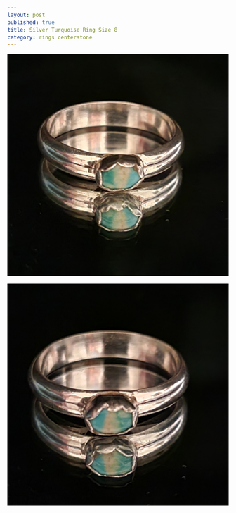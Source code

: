```yaml
---
layout: post
published: true
title: Silver Turquoise Ring Size 8
category: rings centerstone
---
```

![round_silver_turquoise-0.jpg](/images/jewelry/rings/round_silver_turquoise-0.jpg)
<!--more-->
![round_silver_turquoise-0.jpg](/images/jewelry/rings/round_silver_turquoise-1.jpg)